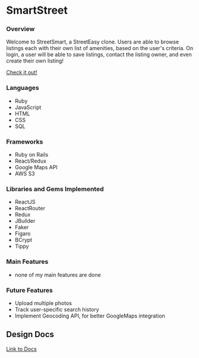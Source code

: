 # SmartStreet

### Overview
Welcome to StreetSmart, a StreetEasy clone. Users are able to browse listings each with their own list of amenities, based on the user's criteria. On login, a user will be able to save listings, contact the listing owner, and even create their own listing! 

[Check it out!](http://streetsmart1.herokuapp.com/)

### Languages
  * Ruby
  * JavaScript
  * HTML
  * CSS
  * SQL
### Frameworks
  * Ruby on Rails
  * React/Redux
  * Google Maps API
  * AWS S3
### Libraries and Gems Implemented
  * ReactJS
  * ReactRouter
  * Redux
  * JBuilder
  * Faker
  * Figaro
  * BCrypt
  * Tippy
  
### Main Features
* none of my main features are done 
### Future Features
  * Upload multiple photos
  * Track user-specific search history
  * Implement Geocoding API, for better GoogleMaps integration

## Design Docs
[Link to Docs](https://github.com/nikumar1206/StreetSmart/wiki)
